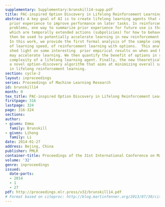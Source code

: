 ```yaml
---
supplementary: Supplementary:brunskill14-supp.pdf
title: PAC-inspired Option Discovery in Lifelong Reinforcement Learning
abstract: A key goal of AI is to create lifelong learning agents that can leverage
  prior experience to improve performance on later tasks. In reinforcement-learning
  problems, one way to summarize prior experience for future use is through options,
  which are temporally extended actions (subpolicies) for how to behave. Options can
  then be used to potentially accelerate learning in new reinforcement learning tasks.
  In this work, we provide the first formal analysis of the sample complexity, a measure
  of learning speed, of reinforcement learning with options.  This analysis helps
  shed light on some interesting  prior empirical results on when and how options
  may accelerate learning. We then quantify the benefit of options in reducing sample
  complexity of a lifelong learning agent. Finally, the new theoretical insights inspire
  a novel option-discovery algorithm that aims at minimizing overall sample complexity
  in lifelong reinforcement learning.
section: cycle-2
layout: inproceedings
series: Proceedings of Machine Learning Research
id: brunskill14
month: 0
tex_title: PAC-inspired Option Discovery in Lifelong Reinforcement Learning
firstpage: 316
lastpage: 324
page: 316-324
sections: 
author:
- given: Emma
  family: Brunskill
- given: Lihong
  family: Li
date: 2014-01-27
address: Bejing, China
publisher: PMLR
container-title: Proceedings of the 31st International Conference on Machine Learning
volume: '32'
genre: inproceedings
issued:
  date-parts:
  - 2014
  - 1
  - 27
pdf: http://proceedings.mlr.press/v32/brunskill14.pdf
# Format based on citeproc: http://blog.martinfenner.org/2013/07/30/citeproc-yaml-for-bibliographies/
---
```

